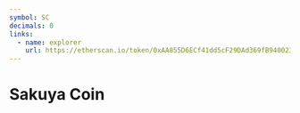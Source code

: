 ```yaml
---
symbol: SC
decimals: 0
links:
  - name: explorer
    url: https://etherscan.io/token/0xAA855D6ECf41dd5cF29DAd369fB9400231979Af8
---
```


# Sakuya Coin
